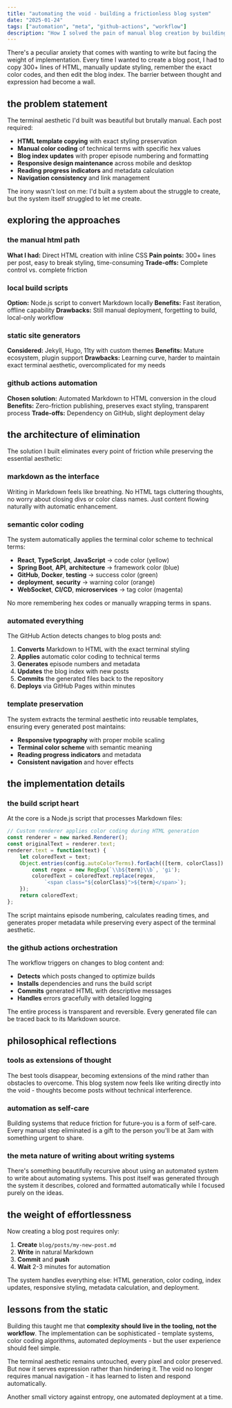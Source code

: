 ```yaml
---
title: "automating the void - building a frictionless blog system"
date: "2025-01-24"
tags: ["automation", "meta", "github-actions", "workflow"]
description: "How I solved the pain of manual blog creation by building an automated system that preserves the terminal aesthetic while eliminating friction"
---
```


There's a peculiar anxiety that comes with wanting to write but facing the weight of implementation. Every time I wanted to create a blog post, I had to copy 300+ lines of HTML, manually update styling, remember the exact color codes, and then edit the blog index. The barrier between thought and expression had become a wall.

## the problem statement

The terminal aesthetic I'd built was beautiful but brutally manual. Each post required:

- **HTML template copying** with exact styling preservation
- **Manual color coding** of technical terms with specific hex values
- **Blog index updates** with proper episode numbering and formatting
- **Responsive design maintenance** across mobile and desktop
- **Reading progress indicators** and metadata calculation
- **Navigation consistency** and link management

The irony wasn't lost on me: I'd built a system about the struggle to create, but the system itself struggled to let me create.

## exploring the approaches

### the manual html path
**What I had:** Direct HTML creation with inline CSS
**Pain points:** 300+ lines per post, easy to break styling, time-consuming
**Trade-offs:** Complete control vs. complete friction

### local build scripts
**Option:** Node.js script to convert Markdown locally
**Benefits:** Fast iteration, offline capability
**Drawbacks:** Still manual deployment, forgetting to build, local-only workflow

### static site generators
**Considered:** Jekyll, Hugo, 11ty with custom themes
**Benefits:** Mature ecosystem, plugin support
**Drawbacks:** Learning curve, harder to maintain exact terminal aesthetic, overcomplicated for my needs

### github actions automation
**Chosen solution:** Automated Markdown to HTML conversion in the cloud
**Benefits:** Zero-friction publishing, preserves exact styling, transparent process
**Trade-offs:** Dependency on GitHub, slight deployment delay

## the architecture of elimination

The solution I built eliminates every point of friction while preserving the essential aesthetic:

### markdown as the interface
Writing in Markdown feels like breathing. No HTML tags cluttering thoughts, no worry about closing divs or color class names. Just content flowing naturally with automatic enhancement.

### semantic color coding
The system automatically applies the terminal color scheme to technical terms:
- **React**, **TypeScript**, **JavaScript** → code color (yellow)
- **Spring Boot**, **API**, **architecture** → framework color (blue)  
- **GitHub**, **Docker**, **testing** → success color (green)
- **deployment**, **security** → warning color (orange)
- **WebSocket**, **CI/CD**, **microservices** → tag color (magenta)

No more remembering hex codes or manually wrapping terms in spans.

### automated everything
The GitHub Action detects changes to blog posts and:
1. **Converts** Markdown to HTML with the exact terminal styling
2. **Applies** automatic color coding to technical terms
3. **Generates** episode numbers and metadata
4. **Updates** the blog index with new posts
5. **Commits** the generated files back to the repository
6. **Deploys** via GitHub Pages within minutes

### template preservation
The system extracts the terminal aesthetic into reusable templates, ensuring every generated post maintains:
- **Responsive typography** with proper mobile scaling
- **Terminal color scheme** with semantic meaning
- **Reading progress indicators** and metadata
- **Consistent navigation** and hover effects

## the implementation details

### the build script heart
At the core is a Node.js script that processes Markdown files:

```javascript
// Custom renderer applies color coding during HTML generation
const renderer = new marked.Renderer();
const originalText = renderer.text;
renderer.text = function(text) {
    let coloredText = text;
    Object.entries(config.autoColorTerms).forEach(([term, colorClass]) => {
        const regex = new RegExp(`\\b${term}\\b`, 'gi');
        coloredText = coloredText.replace(regex, 
            `<span class="${colorClass}">${term}</span>`);
    });
    return coloredText;
};
```

The script maintains episode numbering, calculates reading times, and generates proper metadata while preserving every aspect of the terminal aesthetic.

### the github actions orchestration
The workflow triggers on changes to blog content and:
- **Detects** which posts changed to optimize builds
- **Installs** dependencies and runs the build script
- **Commits** generated HTML with descriptive messages
- **Handles** errors gracefully with detailed logging

The entire process is transparent and reversible. Every generated file can be traced back to its Markdown source.

## philosophical reflections

### tools as extensions of thought
The best tools disappear, becoming extensions of the mind rather than obstacles to overcome. This blog system now feels like writing directly into the void - thoughts become posts without technical interference.

### automation as self-care
Building systems that reduce friction for future-you is a form of self-care. Every manual step eliminated is a gift to the person you'll be at 3am with something urgent to share.

### the meta nature of writing about writing systems
There's something beautifully recursive about using an automated system to write about automating systems. This post itself was generated through the system it describes, colored and formatted automatically while I focused purely on the ideas.

## the weight of effortlessness

Now creating a blog post requires only:
1. **Create** `blog/posts/my-new-post.md`
2. **Write** in natural Markdown
3. **Commit** and **push**
4. **Wait** 2-3 minutes for automation

The system handles everything else: HTML generation, color coding, index updates, responsive styling, metadata calculation, and deployment.

## lessons from the static

Building this taught me that **complexity should live in the tooling, not the workflow**. The implementation can be sophisticated - template systems, color coding algorithms, automated deployments - but the user experience should feel simple.

The terminal aesthetic remains untouched, every pixel and color preserved. But now it serves expression rather than hindering it. The void no longer requires manual navigation - it has learned to listen and respond automatically.

Another small victory against entropy, one automated deployment at a time.